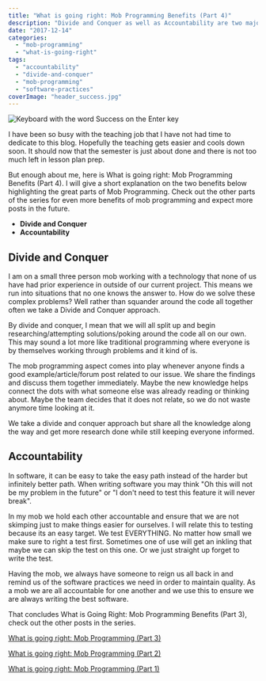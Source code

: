 ```yaml
---
title: "What is going right: Mob Programming Benefits (Part 4)"
description: "Divide and Conquer as well as Accountability are two major beneftis of mob programming"
date: "2017-12-14"
categories: 
  - "mob-programming"
  - "what-is-going-right"
tags: 
  - "accountability"
  - "divide-and-conquer"
  - "mob-programming"
  - "software-practices"
coverImage: "header_success.jpg"
---
```

![Keyboard with the word Success on the Enter key](/images/forPosts/header_success.jpg)

I have been so busy with the teaching job that I have not had time to dedicate to this blog. Hopefully the teaching gets easier and cools down soon. It should now that the semester is just about done and there is not too much left in lesson plan prep.

But enough about me, here is What is going right: Mob Programming Benefits (Part 4). I will give a short explanation on the two benefits below highlighting the great parts of Mob Programming. Check out the other parts of the series for even more benefits of mob programming and expect more posts in the future.

- **Divide and Conquer**
- **Accountability**

## Divide and Conquer

I am on a small three person mob working with a technology that none of us have had prior experience in outside of our current project. This means we run into situations that no one knows the answer to. How do we solve these complex problems? Well rather than squander around the code all together often we take a Divide and Conquer approach.

By divide and conquer, I mean that we will all split up and begin researching/attempting solutions/poking around the code all on our own. This may sound a lot more like traditional programming where everyone is by themselves working through problems and it kind of is.

The mob programming aspect comes into play whenever anyone finds a good example/article/forum post related to our issue. We share the findings and discuss them together immediately. Maybe the new knowledge helps connect the dots with what someone else was already reading or thinking about. Maybe the team decides that it does not relate, so we do not waste anymore time looking at it.

We take a divide and conquer approach but share all the knowledge along the way and get more research done while still keeping everyone informed.

## Accountability

In software, it can be easy to take the easy path instead of the harder but infinitely better path. When writing software you may think "Oh this will not be my problem in the future" or "I don't need to test this feature it will never break".

In my mob we hold each other accountable and ensure that we are not skimping just to make things easier for ourselves. I will relate this to testing because its an easy target. We test EVERYTHING. No matter how small we make sure to right a test first. Sometimes one of use will get an inkling that maybe we can skip the test on this one. Or we just straight up forget to write the test.

Having the mob, we always have someone to reign us all back in and remind us of the software practices we need in order to maintain quality. As a mob we are all accountable for one another and we use this to ensure we are always writing the best software.

That concludes What is Going Right: Mob Programming Benefits (Part 3), check out the other posts in the series.

[What is going right: Mob Programming (Part 3)](https://thetombomb.com/2017/08/05/what-is-going-right-mob-programming-part-3/)

[What is going right: Mob Programming (Part 2)](https://thetombomb.com/2017/07/12/going-right-mob-programming-part-2/)

[What is going right: Mob Programming (Part 1)](https://thetombomb.com/2017/03/18/what-is-going-right-mob-programming-part-1/)
